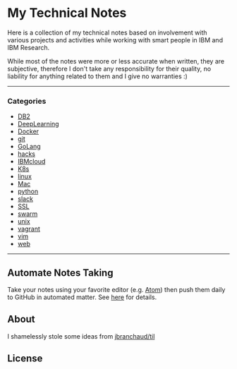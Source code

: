 # My Technical Notes
Here is a collection of my technical notes based on involvement with various
projects and activities while working with smart people in IBM and IBM Research.

While most of the notes were more or less accurate when written, they are subjective,
therefore I don't take any responsibility for their quality, no liability for
anything related to them and I give no warranties :)

---

### Categories

* [DB2](./db2/)
* [DeepLearning](./deeplearning/)
* [Docker](./docker)
* [git](./git)
* [GoLang](./go)
* [hacks](./hacks)
* [IBMcloud](./ibmcloud)
* [K8s](./k8s)
* [linux](./linux)
* [Mac](./mac)
* [python](./python)
* [slack](./slack)
* [SSL](./SSL)
* [swarm](./swarm)
* [unix](./unix)
* [vagrant](./vagrant)
* [vim](./vim)
* [web](./web)

---

## Automate Notes Taking
Take your notes using your favorite editor (e.g. [Atom](https://atom.io/)) then
push them daily to GitHub in automated matter. See [here](./git/git_and_crontab.md) for details.

## About
I shamelessly stole some ideas from [jbranchaud/til](https://github.com/jbranchaud/til)

## License
